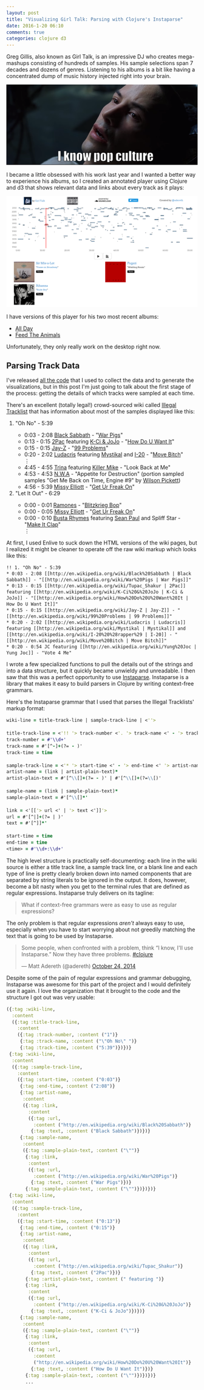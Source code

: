 ```yaml
---
layout: post
title: "Visualizing Girl Talk: Parsing with Clojure's Instaparse"
date: 2016-1-20 06:10
comments: true
categories: clojure d3
---
```

Greg Gillis, also known as Girl Talk, is an impressive DJ who creates mega-mashups consisting of hundreds of samples.  His sample selections span 7 decades and dozens of genres.  Listening to his albums is a bit like having a concentrated dump of music history injected right into your brain.

![Neo: "I know pop culture"](/images/popculture.png)

I became a little obsessed with his work last year and I wanted a better way to experience his albums, so I created an annotated player using Clojure and d3 that shows relevant data and links about every track as it plays:

[![Image of player](/images/girltalkplayer.png)](http://adereth.github.io/oneoff/girltalk-v2/)

I have versions of this player for his two most recent albums:

- [All Day](http://adereth.github.io/oneoff/girltalk-v2/)
- [Feed The Animals](http://adereth.github.io/oneoff/girltalk-v2/fta.html)

Unfortunately, they only really work on the desktop right now.

## Parsing Track Data

I've released [all the code](http://github.com/adereth/girltalk-visualization) that I used to collect the data and to generate the visualizations, but in this post I'm just going to talk about the first stage of the process: getting the details of which tracks were sampled at each time.

There's an excellent (totally legal!) crowd-sourced wiki called [Illegal Tracklist](http://illegal-tracklist.net/Tracklists/) that has information about most of the samples displayed like this:

<ol><li>"Oh No" - 5:39</li>
<ul><li>0:03 - 2:08 <a class='urllink' href='http://en.wikipedia.org/wiki/Black%20Sabbath' rel='nofollow'>Black Sabbath</a> - "<a class='urllink' href='http://en.wikipedia.org/wiki/War%20Pigs' rel='nofollow'>War Pigs</a>"
</li><li>0:13 - 0:15 <a class='urllink' href='http://en.wikipedia.org/wiki/Tupac_Shakur' rel='nofollow'>2Pac</a> featuring <a class='urllink' href='http://en.wikipedia.org/wiki/K-Ci%20&amp;%20JoJo' rel='nofollow'>K-Ci &amp; JoJo</a> - "<a class='urllink' href='http://en.wikipedia.org/wiki/How%20Do%20U%20Want%20It' rel='nofollow'>How Do U Want It</a>"
</li><li>0:15 - 0:15 <a class='urllink' href='http://en.wikipedia.org/wiki/Jay-Z' rel='nofollow'>Jay-Z</a> - "<a class='urllink' href='http://en.wikipedia.org/wiki/99%20Problems' rel='nofollow'>99 Problems</a>"
</li><li>0:20 - 2:02 <a class='urllink' href='http://en.wikipedia.org/wiki/Ludacris' rel='nofollow'>Ludacris</a> featuring <a class='urllink' href='http://en.wikipedia.org/wiki/Mystikal' rel='nofollow'>Mystikal</a> and <a class='urllink' href='http://en.wikipedia.org/wiki/I-20%20%28rapper%29' rel='nofollow'>I-20</a> - "<a class='urllink' href='http://en.wikipedia.org/wiki/Move%20Bitch' rel='nofollow'>Move Bitch</a>"
</li>
⋮
<li>4:45 - 4:55 <a class='urllink' href='http://en.wikipedia.org/wiki/Trina' rel='nofollow'>Trina</a> featuring <a class='urllink' href='http://en.wikipedia.org/wiki/Killer%20Mike' rel='nofollow'>Killer Mike</a> - "Look Back at Me"
</li><li>4:53 - 4:53 <a class='urllink' href='http://en.wikipedia.org/wiki/N.W.A' rel='nofollow'>N.W.A</a> - "Appetite for Destruction" (portion sampled samples "Get Me Back on Time, Engine #9" by <a class='urllink' href='http://en.wikipedia.org/wiki/Wilson_Pickett' rel='nofollow'>Wilson Pickett</a>)
</li><li>4:56 - 5:39 <a class='urllink' href='http://en.wikipedia.org/wiki/Missy%20Elliott' rel='nofollow'>Missy Elliott</a> - "<a class='urllink' href='http://en.wikipedia.org/wiki/Get%20Ur%20Freak%20On' rel='nofollow'>Get Ur Freak On</a>"
</li></ul>

<li>"Let It Out" - 6:29</li>
<ul><li>0:00 - 0:01 <a class='urllink' href='http://en.wikipedia.org/wiki/Ramones' rel='nofollow'>Ramones</a> - "<a class='urllink' href='http://en.wikipedia.org/wiki/Blitzkrieg%20Bop' rel='nofollow'>Blitzkrieg Bop</a>"
</li><li>0:00 - 0:05 <a class='urllink' href='http://en.wikipedia.org/wiki/Missy%20Elliott' rel='nofollow'>Missy Elliott</a> - "<a class='urllink' href='http://en.wikipedia.org/wiki/Get%20Ur%20Freak%20On' rel='nofollow'>Get Ur Freak On</a>"
</li><li>0:00 - 0:10 <a class='urllink' href='http://en.wikipedia.org/wiki/Busta%20Rhymes' rel='nofollow'>Busta Rhymes</a> featuring <a class='urllink' href='http://en.wikipedia.org/wiki/Sean%20Paul' rel='nofollow'>Sean Paul</a> and Spliff Star - "<a class='urllink' href='http://en.wikipedia.org/wiki/Make%20It%20Clap' rel='nofollow'>Make It Clap</a>"
</li>
⋮
</ul>
</ol>

At first, I used Enlive to suck down the HTML versions of the wiki pages, but I realized it might be cleaner to operate off the raw wiki markup which looks like this:

```
!! 1. "Oh No" - 5:39
* 0:03 - 2:08 [[http://en.wikipedia.org/wiki/Black%20Sabbath | Black Sabbath]] - "[[http://en.wikipedia.org/wiki/War%20Pigs | War Pigs]]"
* 0:13 - 0:15 [[http://en.wikipedia.org/wiki/Tupac_Shakur | 2Pac]] featuring [[http://en.wikipedia.org/wiki/K-Ci%20&%20JoJo | K-Ci & JoJo]] - "[[http://en.wikipedia.org/wiki/How%20Do%20U%20Want%20It | How Do U Want It]]"
* 0:15 - 0:15 [[http://en.wikipedia.org/wiki/Jay-Z | Jay-Z]] - "[[http://en.wikipedia.org/wiki/99%20Problems | 99 Problems]]"
* 0:20 - 2:02 [[http://en.wikipedia.org/wiki/Ludacris | Ludacris]] featuring [[http://en.wikipedia.org/wiki/Mystikal | Mystikal]] and [[http://en.wikipedia.org/wiki/I-20%20%28rapper%29 | I-20]] - "[[http://en.wikipedia.org/wiki/Move%20Bitch | Move Bitch]]"
* 0:20 - 0:54 JC featuring [[http://en.wikipedia.org/wiki/Yung%20Joc | Yung Joc]] - "Vote 4 Me"
```

I wrote a few specialized functions to pull the details out of the strings and into a data structure, but it quickly became unwieldy and unreadable.  I then saw that this was a perfect opportunity to use [Instaparse](https://github.com/Engelberg/instaparse).  Instaparse is a library that makes it easy to build parsers in Clojure by writing context-free grammars.

Here's the Instaparse grammar that I used that parses the Illegal Tracklists' markup format:

```clojure
wiki-line = title-track-line | sample-track-line | <''>

title-track-line = <'!! '> track-number <'. '> track-name <' - '> track-time
track-number = #'\\d+'
track-name = #'[^-]+(?= - )'
track-time = time

sample-track-line = <'* '> start-time <' - '> end-time <' '> artist-name <' - '> sample-name
artist-name = (link | artist-plain-text)*
artist-plain-text = #'[^\\[]+(?= - )' | #'[^\\[]+(?=\\[)'

sample-name = (link | sample-plain-text)*
sample-plain-text = #'[^\\[]*'

link = <'[['> url <' | '> text <']]'>
url = #'[^|]+(?= | )'
text = #'[^]]*'

start-time = time
end-time = time
<time> = #'\\d+:\\d+'
```

The high level structure is practically self-documenting: each line in the wiki source is either a title track line, a sample track line, or a blank line and each type of line is pretty clearly broken down into named components that are separated by string literals to be ignored in the output.  It does, however, become a bit nasty when you get to the terminal rules that are defined as regular expressions.  Instaparse truly delivers on its tagline:

> What if context-free grammars were as easy to use as regular expressions?

The only problem is that regular expressions *aren't* always easy to use, especially when you have to start worrying about not greedily matching the text that is going to be used by Instaparse.

<blockquote class="twitter-tweet" lang="en"><p>Some people, when confronted with a problem, think “I know, I&#39;ll use Instaparse.” Now they have three problems. <a href="https://twitter.com/hashtag/clojure?src=hash">#clojure</a></p>&mdash; Matt Adereth (@adereth) <a href="https://twitter.com/adereth/status/525670531396165632">October 24, 2014</a></blockquote>
<script async src="//platform.twitter.com/widgets.js" charset="utf-8"></script>

Despite some of the pain of regular expressions and grammar debugging, Instaparse was awesome for this part of the project and I would definitely use it again.  I love the organization that it brought to the code and the structure I got out was very usable:

```clojure
({:tag :wiki-line,
  :content
  ({:tag :title-track-line,
    :content
    ({:tag :track-number, :content ("1")}
     {:tag :track-name, :content ("\"Oh No\" ")}
     {:tag :track-time, :content ("5:39")})})}
 {:tag :wiki-line,
  :content
  ({:tag :sample-track-line,
    :content
    ({:tag :start-time, :content ("0:03")}
     {:tag :end-time, :content ("2:08")}
     {:tag :artist-name,
      :content
      ({:tag :link,
        :content
        ({:tag :url,
          :content ("http://en.wikipedia.org/wiki/Black%20Sabbath")}
         {:tag :text, :content ("Black Sabbath")})})}
     {:tag :sample-name,
      :content
      ({:tag :sample-plain-text, :content ("\"")}
       {:tag :link,
        :content
        ({:tag :url,
          :content ("http://en.wikipedia.org/wiki/War%20Pigs")}
         {:tag :text, :content ("War Pigs")})}
       {:tag :sample-plain-text, :content ("\"")})})})}
 {:tag :wiki-line,
  :content
  ({:tag :sample-track-line,
    :content
    ({:tag :start-time, :content ("0:13")}
     {:tag :end-time, :content ("0:15")}
     {:tag :artist-name,
      :content
      ({:tag :link,
        :content
        ({:tag :url,
          :content ("http://en.wikipedia.org/wiki/Tupac_Shakur")}
         {:tag :text, :content ("2Pac")})}
       {:tag :artist-plain-text, :content (" featuring ")}
       {:tag :link,
        :content
        ({:tag :url,
          :content ("http://en.wikipedia.org/wiki/K-Ci%20&%20JoJo")}
         {:tag :text, :content ("K-Ci & JoJo")})})}
     {:tag :sample-name,
      :content
      ({:tag :sample-plain-text, :content ("\"")}
       {:tag :link,
        :content
        ({:tag :url,
          :content
          ("http://en.wikipedia.org/wiki/How%20Do%20U%20Want%20It")}
         {:tag :text, :content ("How Do U Want It")})}
       {:tag :sample-plain-text, :content ("\"")})})})}
       ...
```
